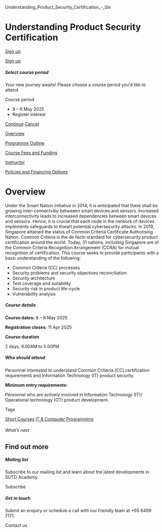 Understanding_Product_Security_Certification_-_Sin



Understanding Product Security Certification
============================================

[Sign up](#popup-masthead)

[Sign up](#popup-masthead)

##### Select course period

Your new journey awaits! Please choose a course period you’d like to attend.

Course period

* 8 – 9 May 2025
* Register interest

[Continue](#)
[Cancel](#)

[Overview](/course/understanding-product-security-certification/#tabs)

[Programme Outline](/course/understanding-product-security-certification/programme-outline/#tabs)

[Course Fees and Funding](/course/understanding-product-security-certification/course-fees-and-funding/#tabs)

[Instructor](/course/understanding-product-security-certification/instructor/#tabs)

[Policies and Financing Options](/course/understanding-product-security-certification/policies-and-financing-options/#tabs)

Overview
========

Under the Smart Nation initiative in 2014, it is anticipated that there shall be growing inter-connectvitiy betweeen smart devices and sensors. Increased interconnectivity leads to increased dependencies between smart devices and sensors. Hence, it is crucial that each node in the network of devices implements safeguards to thwart potential cybersecurity attacks. In 2019, Singapore attained the status of Common Criteria Certificate Authorising Nation. Common Criteria is the de facto standard for cybersecurity product certification around the world. Today, 31 nations, including Singapore are of the Common Criteria Recognition Arrangement (CCRA) for mutual recognition of certification. This course seeks to provide participants with a basic understanding of the following:

* Common Criteria (CC) processes
* Security problems and security objectives reconciliation
* Security architecture
* Test coverage and suitability
* Security risk in product life-cycle
* Vulnerability analysis

##### **Course details**

**Course dates:** 8 – 9 May 2025

**Registration closes:** 11 Apr 2025

**Course duration**

2 days, 9.00AM to 5.00PM

##### **Who should attend**

Personnel interested to understand Common Critieria (CC) certification requirements and Information Technology (IT) product security.

**Minimum entry requirements:**

Personnel who are actively involved in Information Technology (IT)/ Operational technology (OT) product development.

Tags

[Short Courses](/admissions/academy/courses-and-modules/?academy-type-course=780)
[IT & Computer Programming](/admissions/academy/courses-and-modules/?discipline=929)

###### What’s next

Find out more
-------------

##### Mailing list

Subscribe to our mailing list and learn about the latest developments in SUTD Academy.

Subscribe

##### Get in touch

Submit an enquiry or schedule a call with our friendly team at +65 6499 7171.

Contact us

